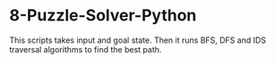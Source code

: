 # 8-Puzzle-Solver-Python
This scripts takes input and goal state. Then it runs BFS, DFS and IDS traversal algorithms to find the best path.
